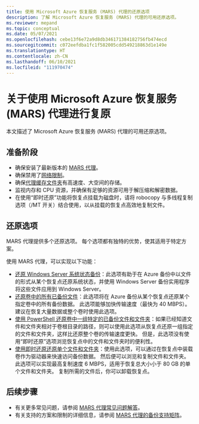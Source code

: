 ```yaml
---
title: 使用 Microsoft Azure 恢复服务 (MARS) 代理的还原选项
description: 了解 Microsoft Azure 恢复服务 (MARS) 代理的可用还原选项。
ms.reviewer: mepand
ms.topic: conceptual
ms.date: 05/07/2021
ms.openlocfilehash: cebe13f6e72a9d8db346171384182756fb474ecd
ms.sourcegitcommit: c072eefdba1fc1f582005cdd549218863d1e149e
ms.translationtype: HT
ms.contentlocale: zh-CN
ms.lasthandoff: 06/10/2021
ms.locfileid: "111970474"
---
```

# <a name="about-restore-using-the-microsoft-azure-recovery-services-mars-agent"></a>关于使用 Microsoft Azure 恢复服务 (MARS) 代理进行复原 

本文描述了 Microsoft Azure 恢复服务 (MARS) 代理的可用还原选项。

## <a name="before-you-begin"></a>准备阶段

- 确保安装了最新版本的 [MARS 代理](https://aka.ms/azurebackup_agent)。
- 确保禁用了[网络限制](backup-windows-with-mars-agent.md#enable-network-throttling)。
- 确保[代理缓存文件夹](/azure/backup/backup-azure-file-folder-backup-faq.yml#manage-the-backup-cache-folder)有高速度、大空间的存储。
- 监视内存和 CPU 资源，并确保有足够的资源可用于解压缩和解密数据。
- 在使用“即时还原”功能将恢复点挂载为磁盘时，请将 robocopy 与多线程复制选项（/MT 开关）结合使用，以从挂载的恢复点高效地复制文件。 

## <a name="restore-options"></a>还原选项

MARS 代理提供多个还原选项。 每个选项都有独特的优势，使其适用于特定方案。

使用 MARS 代理，可以实现以下功能：

- [还原 Windows Server 系统状态备份](backup-azure-restore-system-state.md)：此选项有助于在 Azure 备份中以文件的形式从某个恢复点还原系统状态，并使用 Windows Server 备份实用程序将这些文件应用到 Windows Server。  
- [还原卷中的所有已备份文件](restore-all-files-volume-mars.md)：此选项将在 Azure 备份从某个恢复点还原某个指定卷中的所有备份数据。 此选项能够加快传输速度（最快为 40 MBPS）。<br>建议在恢复大量数据或整个卷时使用此选项。
- [使用 PowerShell 还原卷中一组特定的已备份文件和文件夹](backup-client-automation.md#restore-data-from-azure-backup)：如果已经知道文件和文件夹相对于卷根目录的路径，则可以使用此选项从恢复点还原一组指定的文件和文件夹，这样比还原整个卷的传输速度更快。 但是，此选项没有使用“即时还原”选项浏览恢复点中的文件和文件夹时的便利性。
- [使用即时还原还原单个文件和文件夹](backup-azure-restore-windows-server.md)：使用此选项，可以通过在恢复点中装载卷作为驱动器来快速访问备份数据。 然后便可以浏览和复制文件和文件夹。 此选项可以实现最高复制速度 6 MBPS，适用于恢复总大小小于 80 GB 的单个文件和文件夹。 复制所需的文件后，你可以卸载恢复点。

## <a name="next-steps"></a>后续步骤

- 有关更多常见问题，请参阅 [MARS 代理常见问题解答](backup-azure-file-folder-backup-faq.yml)。
- 有关支持的方案和限制的详细信息，请参阅 [MARS 代理的备份支持矩阵](backup-support-matrix-mars-agent.md)。